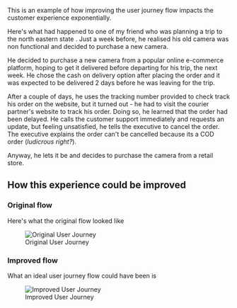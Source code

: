 This is an example of how improving the user journey flow impacts the customer experience exponentially.

Here's what had happened to one of my friend who was planning a trip to the north eastern state
. Just a week before, he realised his old camera was non functional and decided to purchase a new camera.

He decided to purchase a new camera from a popular online e-commerce platform, hoping to get it delivered before departing for his trip, the next week. He chose the cash on delivery option after placing the order and it was expected to be delivered 2 days before he was leaving for the trip.

After a couple of days, he uses the tracking number provided to check track his order on the website, but it turned out - he had to visit the courier partner's website to track his order. Doing so, he learned that the order had been delayed. He calls the customer support immediately and requests an update, but feeling unsatisfied, he tells the executive to cancel the order. The executive explains the order can't be cancelled because its a COD order (_ludicrous right?_).

Anyway, he lets it be and decides to purchase the camera from a retail store.

## How this experience could be improved

### Original flow

Here's what the original flow looked like

<figure class="row justify-content-center figure text-center">
  <img
    src="{{ site.baseurl }}/assets/images/camera_user_journey_01.png"
    class="figure-img img-fluid rounded"
    alt="Original User Journey">
    <figcaption class="figure-caption text-right">
      Original User Journey
    </figcaption>
</figure>


### Improved flow

What an ideal user journey flow could have been is 

<figure class="row justify-content-center figure text-center">
  <img
    src="{{ site.baseurl }}/assets/images/camera_user_journey_02.png"
    class="figure-img img-fluid rounded"
    alt="Improved User Journey">
    <figcaption class="figure-caption text-right">
      Improved User Journey
    </figcaption>
</figure>